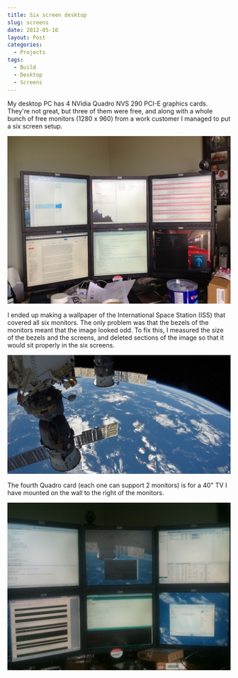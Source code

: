 ```yaml
---
title: Six screen desktop
slug: screens
date: 2012-05-16
layout: Post
categories:
  - Projects
tags:
  - Build
  - Desktop
  - Screens
---
```


My desktop PC has 4 NVidia Quadro NVS 290 PCI-E graphics cards. They're not great, but three of them were free, and along with a whole bunch of free monitors (1280 x 960) from a work customer I managed to put a six screen setup.

<!-- more -->

![Monitors](./IMG_2246.jpg)

I ended up making a wallpaper of the International Space Station (ISS) that covered all six monitors. The only problem was that the bezels of the monitors meant that the image looked odd. To fix this, I measured the size of the bezels and the screens, and deleted sections of the image so that it would sit properly in the six screens.

![ISS](./ISS.jpg)

The fourth Quadro card (each one can support 2 monitors) is for a 40" TV I have mounted on the wall to the right of the monitors.

![Monitors](./IMG_1932.jpg)
